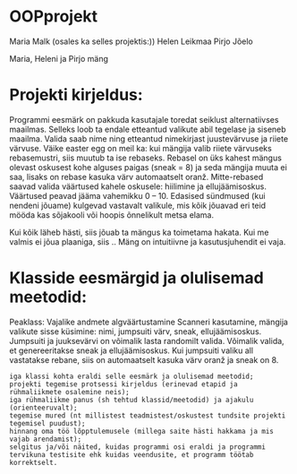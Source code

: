 # OOPprojekt

Maria Malk (osales ka selles projektis:))
Helen Leikmaa
Pirjo Jõelo


Maria, Heleni ja Pirjo mäng
    


# Projekti  kirjeldus:

Programmi eesmärk on pakkuda kasutajale toredat seiklust alternatiivses maailmas.
Selleks loob ta endale etteantud valikute abil tegelase ja siseneb maailma.
Valida saab nime ning etteantud nimekirjast juustevärvuse ja riiete värvuse.
Väike easter egg on meil ka: kui mängija valib riiete värvuseks rebasemustri, siis muutub ta ise rebaseks. Rebasel on üks kahest mängus olevast oskusest kohe alguses paigas (sneak = 8) ja seda mängija muuta ei saa, lisaks on rebase kasuka värv automaatselt oranž.
Mitte-rebased saavad valida väärtused kahele oskusele: hiilimine ja ellujäämisoskus. Väärtused peavad jääma vahemikku 0 – 10. Edasised sündmused (kui nendeni jõuame) kulgevad vastavalt valikule, mis kõik jõuavad eri teid mööda kas sõjakooli või hoopis õnnelikult metsa elama. 

Kui kõik läheb hästi, siis jõuab ta mängus ka toimetama hakata. Kui me valmis ei jõua plaaniga, siis ..
Mäng on intuitiivne ja kasutusjuhendit ei vaja. 

# Klasside eesmärgid ja olulisemad meetodid:

Peaklass:
Vajalike andmete algväärtustamine
Scanneri kasutamine, mängija valikute sisse küsimine:
nimi, jumpsuiti värv, sneak, ellujäämisoskus.
Jumpsuiti ja juuksevärvi on võimalik lasta randomilt valida.
Võimalik valida, et genereeritakse sneak ja ellujäämisoskus.
Kui jumpsuiti valiku all vastatakse rebane, siis on automaatselt kasuka värv oranž ja sneak on 8.



    iga klassi kohta eraldi selle eesmärk ja olulisemad meetodid;
    projekti tegemise protsessi kirjeldus (erinevad etapid ja rühmaliikmete osalemine neis);
    iga rühmaliikme panus (sh tehtud klassid/meetodid) ja ajakulu (orienteeruvalt);
    tegemise mured (nt millistest teadmistest/oskustest tundsite projekti tegemisel puudust);
    hinnang oma töö lõpptulemusele (millega saite hästi hakkama ja mis vajab arendamist);
    selgitus ja/või näited, kuidas programmi osi eraldi ja programmi tervikuna testisite ehk kuidas veendusite, et programm töötab korrektselt. 
